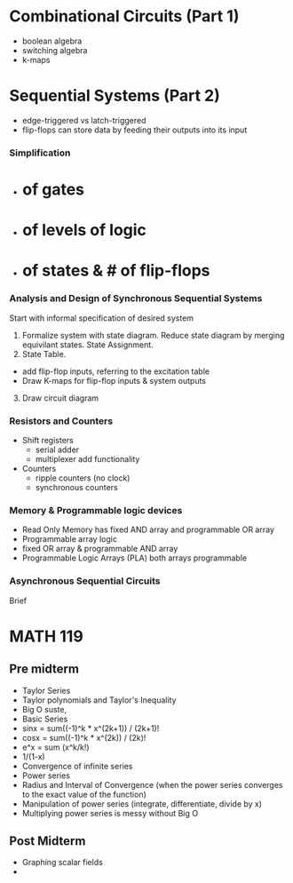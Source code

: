 # Combinational Circuits (Part 1)
- boolean algebra
- switching algebra
- k-maps

# Sequential Systems (Part 2)
- edge-triggered vs latch-triggered
- flip-flops can store data by feeding their outputs into its input
 
### Simplification
- # of gates
- # of levels of logic
- # of states & # of flip-flops

### Analysis and Design of Synchronous Sequential Systems
Start with informal specification of desired system

1. Formalize system with state diagram. Reduce state diagram by merging equivilant states. State Assignment.
2. State Table. 
  - add flip-flop inputs, referring to the excitation table
  - Draw K-maps for flip-flop inputs & system outputs
3. Draw circuit diagram

### Resistors and Counters
- Shift registers
  - serial adder
  - multiplexer add functionality
- Counters
  - ripple counters (no clock)
  - synchronous counters
  
### Memory & Programmable logic devices
- Read Only Memory has fixed AND array and programmable OR array
- Programmable array logic
- fixed OR array & programmable AND array
- Programmable Logic Arrays (PLA) both arrays programmable

### Asynchronous Sequential Circuits
Brief


# MATH 119
## Pre midterm
- Taylor Series
 - Taylor polynomials and Taylor's Inequality
 - Big O suste,
- Basic Series
 - sinx = sum((-1)^k * x^(2k+1)) / (2k+1)!
 - cosx = sum((-1)^k * x^(2k)) / (2k)!
 - e^x = sum (x^k/k!)
 - 1/(1-x)
- Convergence of infinite series 
- Power series
 - Radius and Interval of Convergence (when the power series converges to the exact value of the function)
 - Manipulation of power series (integrate, differentiate, divide by x)
 - Multiplying power series is messy without Big O

## Post Midterm
- Graphing scalar fields
- 
